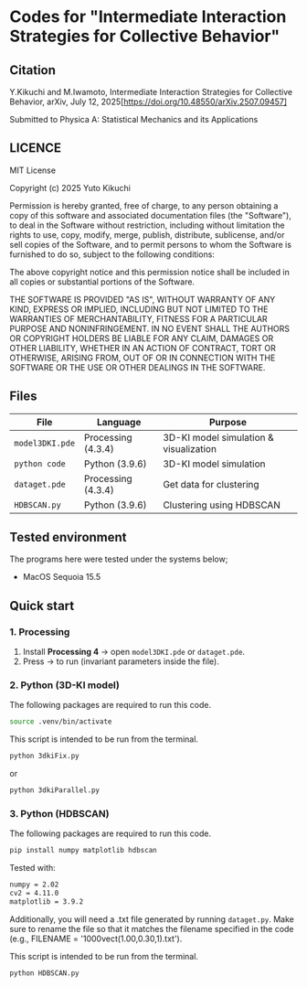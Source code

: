 # Codes for "Intermediate Interaction Strategies for Collective Behavior"

## Citation
Y.Kikuchi and M.Iwamoto, Intermediate Interaction Strategies for Collective Behavior, arXiv, July 12, 2025[https://doi.org/10.48550/arXiv.2507.09457]

Submitted to Physica A: Statistical Mechanics and its Applications

## LICENCE
MIT License

Copyright (c) 2025 Yuto Kikuchi

Permission is hereby granted, free of charge, to any person obtaining a copy
of this software and associated documentation files (the "Software"), to deal
in the Software without restriction, including without limitation the rights
to use, copy, modify, merge, publish, distribute, sublicense, and/or sell
copies of the Software, and to permit persons to whom the Software is
furnished to do so, subject to the following conditions:

The above copyright notice and this permission notice shall be included in all
copies or substantial portions of the Software.

THE SOFTWARE IS PROVIDED "AS IS", WITHOUT WARRANTY OF ANY KIND, EXPRESS OR
IMPLIED, INCLUDING BUT NOT LIMITED TO THE WARRANTIES OF MERCHANTABILITY,
FITNESS FOR A PARTICULAR PURPOSE AND NONINFRINGEMENT. IN NO EVENT SHALL THE
AUTHORS OR COPYRIGHT HOLDERS BE LIABLE FOR ANY CLAIM, DAMAGES OR OTHER
LIABILITY, WHETHER IN AN ACTION OF CONTRACT, TORT OR OTHERWISE, ARISING FROM,
OUT OF OR IN CONNECTION WITH THE SOFTWARE OR THE USE OR OTHER DEALINGS IN THE
SOFTWARE.

## Files
| File | Language | Purpose |
|------|----------|---------|
| `model3DKI.pde` | Processing (4.3.4) | 3D-KI model simulation & visualization |
| `python code` | Python (3.9.6) | 3D-KI model simulation |
| `dataget.pde` | Processing (4.3.4) | Get data for clustering |
| `HDBSCAN.py`  | Python (3.9.6)    | Clustering using HDBSCAN |

## Tested environment
The programs here were tested under the systems below;
* MacOS Sequoia 15.5

## Quick start
### 1. Processing
1. Install **Processing 4** → open `model3DKI.pde` or `dataget.pde`.
2. Press → to run (invariant parameters inside the file).

### 2. Python (3D-KI model)
The following packages are required to run this code.
```bash
source .venv/bin/activate
```
This script is intended to be run from the terminal.
```bash
python 3dkiFix.py
```
or
```bash
python 3dkiParallel.py
```


### 3. Python (HDBSCAN)
The following packages are required to run this code.
```bash
pip install numpy matplotlib hdbscan
```
Tested with: 
```bash
numpy = 2.02
cv2 = 4.11.0
matplotlib = 3.9.2
```
Additionally, you will need a .txt file generated by running `dataget.py`.
Make sure to rename the file so that it matches the filename specified in the code (e.g., FILENAME = '1000vect(1.00,0.30,1).txt').

This script is intended to be run from the terminal.
```bash
python HDBSCAN.py
```
